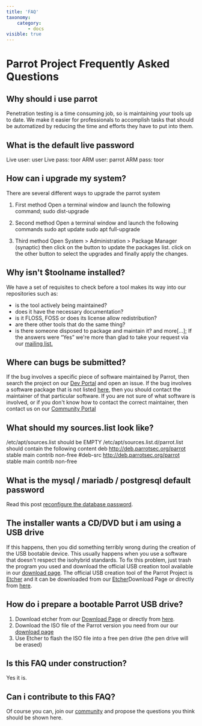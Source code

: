 ```yaml
---
title: 'FAQ'
taxonomy:
    category:
        - docs
visible: true
---
```


# Parrot Project Frequently Asked Questions

## Why should i use parrot

Penetration testing is a time consuming job, so is maintaining your tools up to date.
We make it easier for professionals to accomplish tasks that should be automatized by reducing the time and efforts they have to put into them. 

## What is the default live password

Live user: user Live pass: toor
ARM user: parrot ARM pass: toor

## How can i upgrade my system?

There are several different ways to upgrade the parrot system

1) First method
Open a terminal window and launch the following command;
sudo dist-upgrade

2) Second method
Open a terminal window and launch the following commands
sudo apt update
sudo apt full-upgrade

3) Third method
Open System > Administration > Package Manager (synaptic)
then click on the button to update the packages list.
click on the other button to select the upgrades and finally apply the changes.

## Why isn't $toolname installed?

We have a set of requisites to check before a tool makes its way into our repositories such as:
- is the tool actively being maintained?
- does it have the necessary documentation?
- is it FLOSS, FOSS or does its license allow redistribution?
- are there other tools that do the same thing?
- is there someone disposed to package and maintain it?
and more[...];
If the answers were “Yes” we're more than glad to take your request via our <a href="mailto:parrot-devel@lists.parrotsec.org">mailing list.</a>

## Where can bugs be submitted?

If the bug involves a specific piece of software maintained by Parrot, then search the project on our <html><a href="https://dev.parrotsec.org/parrot" target="_blank" class="btn btn-primary">Dev Portal</a></html> and open an issue.
If the bug involves a software package that is not listed <html><a href="https://dev.parrotsec.org/parrot" target="_blank" class="btn btn-primary">here</a></html>, then you should contact the maintainer of that particular software.
If you are not sure of what software is involved, or if you don't know how to contact the correct maintainer, then contact us on our <html><a href="https://community.parrotsec.org/" target="_blank" class="btn btn-primary">Community Portal</a></html>

## What should my sources.list look like?

/etc/apt/sources.list should be EMPTY 
/etc/apt/sources.list.d/parrot.list should contain the following content
deb http://deb.parrotsec.org/parrot stable main contrib non-free
#deb-src http://deb.parrotsec.org/parrot stable main contrib non-free

## What is the mysql / mariadb / postgresql default password

Read this post <html><a href="https://blog.parrotsec.org/reconfigure-mysql-mariadb-or-postgresql-passwords/" target="_blank" class="btn btn-primary">reconfigure the database password</a></html>.

## The installer wants a CD/DVD but i am using a USB drive

If this happens, then you did something terribly wrong during the creation of the USB bootable device.
This usually happens when you use a software that doesn't respect the isohybrid standards.
To fix this problem, just trash the program you used and download the official USB creation tool available in our <html><a href="https://www.parrotsec.org/download.php" target="_blank" class="btn btn-primary">download page</a></html>.
The official USB creation tool of the Parrot Project is <html><a href="https://www.etcher.io/" target="_blank" class="btn btn-primary">Etcher</a></html> and it can be downloaded from our <html><a href="https://www.parrotsec.org/download.php" target="_blank" class="btn btn-primary">Etcher</a></html>Download Page</a></html> or directly from <html><a href="https://archive.parrotsec.org/parrot/misc/etcher/" target="_blank" class="btn btn-primary">here</a></html>.

## How do i prepare a bootable Parrot USB drive?

1) Download etcher from our <html><a href="https://www.parrotsec.org/download.php" target="_blank" class="btn btn-primary">Download Page</a></html> or directly from <html><a href="https://archive.parrotsec.org/parrot/misc/etcher/" target="_blank" class="btn btn-primary">here</a></html>.
2) Download the ISO file of the Parrot version you need from our our <html><a href="https://www.parrotsec.org/download.php" target="_blank" class="btn btn-primary">download page</a></html>
3) Use Etcher to flash the ISO file into a free pen drive (the pen drive will be erased)

## Is this FAQ under construction?

Yes it is.

## Can i contribute to this FAQ?

Of course you can, join our <html><a href="https://parrotsec.org/docs/community/" target="_blank" class="btn btn-primary">community</a></html> and propose the questions you think should be shown here.